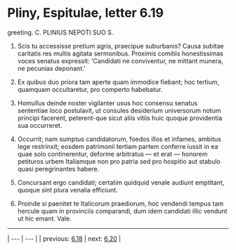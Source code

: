 # Pliny, Espitulae, letter 6.19

greeting. C. PLINIUS NEPOTI SUO S.



1. Scis tu accessisse pretium agris, praecipue suburbanis? Causa subitae caritatis res multis agitata sermonibus. Proximis comitiis honestissimas voces senatus expressit: 'Candidati ne conviventur, ne mittant munera, ne pecunias deponant.'



2. Ex quibus duo priora tam aperte quam immodice fiebant; hoc tertium, quamquam occultaretur, pro comperto habebatur.



3. Homullus deinde noster vigilanter usus hoc consensu senatus sententiae loco postulavit, ut consules desiderium universorum notum principi facerent, peterent-que sicut aliis vitiis huic quoque providentia sua occurreret.



4. Occurrit; nam sumptus candidatorum, foedos illos et infames, ambitus lege restrinxit; eosdem patrimonii tertiam partem conferre iussit in ea quae solo continerentur, deforme arbitratus — et erat — honorem petituros urbem Italiamque non pro patria sed pro hospitio aut stabulo quasi peregrinantes habere.



5. Concursant ergo candidati; certatim quidquid venale audiunt emptitant, quoque sint plura venalia efficiunt.



6. Proinde si paenitet te Italicorum praediorum, hoc vendendi tempus tam hercule quam in provinciis comparandi, dum idem candidati illic vendunt ut hic emant. Vale.



---

| --- | --- |
| previous: [6.18](../6.18/) | next: [6.20](../6.20/) |